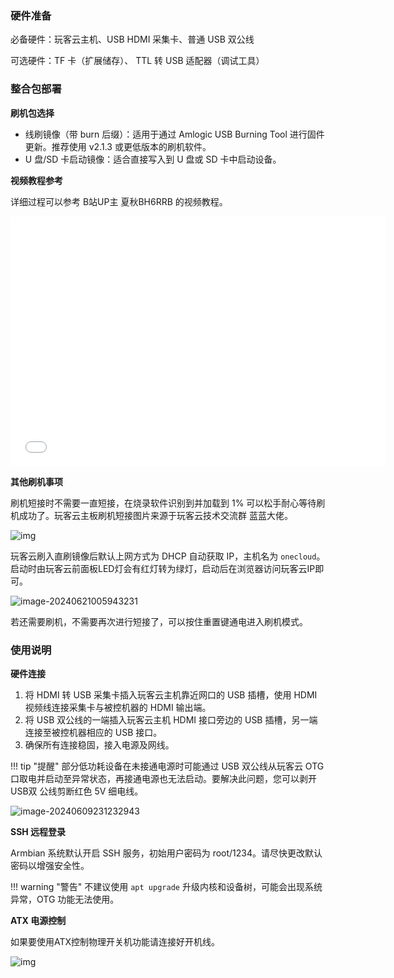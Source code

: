 ### 硬件准备

必备硬件：玩客云主机、USB HDMI 采集卡、普通 USB 双公线

可选硬件：TF 卡（扩展储存）、 TTL 转 USB 适配器（调试工具）

### 整合包部署

**刷机包选择**

- 线刷镜像（带 burn 后缀）：适用于通过 Amlogic USB Burning Tool 进行固件更新。推荐使用 v2.1.3 或更低版本的刷机软件。
- U 盘/SD 卡启动镜像：适合直接写入到 U 盘或 SD 卡中启动设备。

**视频教程参考**

详细过程可以参考 B站UP主 夏秋BH6RRB 的视频教程。

<iframe height="400" width="600" src="//player.bilibili.com/player.html?isOutside=true&aid=113310901083506&bvid=BV1Hz2ZYxEr8&cid=26301303868&p=1" scrolling="no" border="0" frameborder="no" framespacing="0" allowfullscreen="true"></iframe>

**其他刷机事项**

刷机短接时不需要一直短接，在烧录软件识别到并加载到 1% 可以松手耐心等待刷机成功了。玩客云主板刷机短接图片来源于玩客云技术交流群 蓝蓝大佬。

![img](../img/1717947165711-51.jpeg)

玩客云刷入直刷镜像后默认上网方式为 DHCP 自动获取 IP，主机名为 `onecloud`。启动时由玩客云前面板LED灯会有红灯转为绿灯，启动后在浏览器访问玩客云IP即可。

![image-20240621005943231](../img/image-20240621005943231.png)

若还需要刷机，不需要再次进行短接了，可以按住重置键通电进入刷机模式。

### 使用说明

**硬件连接**

1. 将 HDMI 转 USB 采集卡插入玩客云主机靠近网口的 USB 插槽，使用 HDMI 视频线连接采集卡与被控机器的 HDMI 输出端。
2. 将 USB 双公线的一端插入玩客云主机 HDMI 接口旁边的 USB 插槽，另一端连接至被控机器相应的 USB 接口。
3. 确保所有连接稳固，接入电源及网线。

!!! tip "提醒"
    部分低功耗设备在未接通电源时可能通过 USB 双公线从玩客云 OTG 口取电并启动至异常状态，再接通电源也无法启动。要解决此问题，您可以剥开 USB双 公线剪断红色 5V 细电线。

![image-20240609231232943](../img/image-20240609231232943.png)

**SSH 远程登录**

Armbian 系统默认开启 SSH 服务，初始用户密码为 root/1234。请尽快更改默认密码以增强安全性。

!!! warning "警告"
    不建议使用 `apt upgrade` 升级内核和设备树，可能会出现系统异常，OTG 功能无法使用。

**ATX 电源控制**

如果要使用ATX控制物理开关机功能请连接好开机线。

![img](../img/1717946862304-33.png)